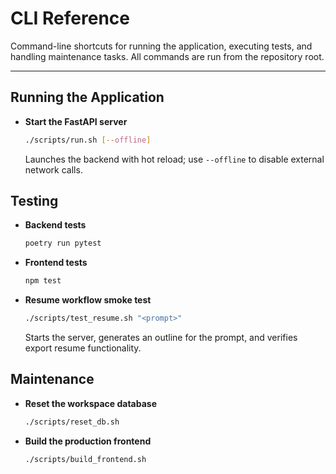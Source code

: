 # CLI Reference

Command-line shortcuts for running the application, executing tests, and handling maintenance tasks. All commands are run from the repository root.

---

## Running the Application

- **Start the FastAPI server**

  ```bash
  ./scripts/run.sh [--offline]
  ```

  Launches the backend with hot reload; use `--offline` to disable external network calls.

## Testing

- **Backend tests**

  ```bash
  poetry run pytest
  ```

- **Frontend tests**

  ```bash
  npm test
  ```

- **Resume workflow smoke test**

  ```bash
  ./scripts/test_resume.sh "<prompt>"
  ```

  Starts the server, generates an outline for the prompt, and verifies export resume functionality.

## Maintenance

- **Reset the workspace database**

  ```bash
  ./scripts/reset_db.sh
  ```

- **Build the production frontend**

  ```bash
  ./scripts/build_frontend.sh
  ```
